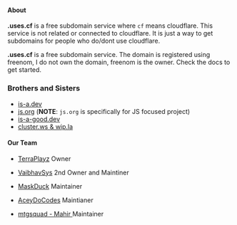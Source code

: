 #### About

**.uses.cf** is a free subdomain service where `cf` means cloudflare. This service is not related or connected to cloudflare. It is just a way to get subdomains for people who do/dont use cloudflare.

**.uses.cf** is a free subdomain service. The domain is registered using freenom, I do not own the domain, freenom is the owner.
Check the docs to get started.

### Brothers and Sisters
* [is-a.dev](https://github.com/is-a-dev/register)
* [js.org](https://github.com/js-org/js.org/tree/master) (**NOTE**: `js.org` is specifically for JS focused project)
* [is-a-good.dev](https://github.com/is-a-good-dev/Register) 
* [cluster.ws & wip.la](https://github.com/Olivr/free-domain)

#### Our Team

* [TerraPlayz](https://github.com/TerraPLayz) Owner 

* [VaibhavSys](https://github.com/VaibhavSys) 2nd Owner and Maintiner  

* [MaskDuck](https://github.com/MaskDUck) Maintainer 

* [AceyDoCodes](https://github.com/AceyDoCodes) Maintianer

* [mtgsquad - Mahir ](https://github.com/mtgsquad) Maintainer

